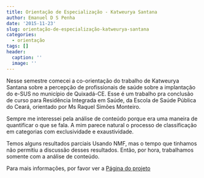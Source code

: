 ```yaml
---
title: Orientação de Especialização - Katweurya Santana
author: Emanuel D S Penha
date: '2015-11-23'
slug: orientação-de-especialização-katweurya-santana
categories:
  - orientação
tags: []
header:
  caption: ''
  image: ''
---
```


Nesse semestre comecei a co-orientação do trabalho de Katweurya Santana sobre a percepção 
de profissionais de saúde sobre a implantação do e-SUS no município de Quixadá-CE.
Esse é um trabalho pra conclusão de curso para Residência Integrada em Saúde, da 
Escola de Saúde Pública do Ceará, orientado por Ms Raquel Simões Monteiro.

Sempre me interessei pela análise de conteúdo porque era uma maneira de quantificar 
o que se fala. A mim parece natural o processo de classificação em categorias com
exclusividade e exaustividade.

Temos alguns resultados parciais Usando NMF, mas o tempo que tinhamos não permitiu
a discussão desses resultados. Então, por hora, trabalhamos somente com a análise de
conteúdo.

Para mais informações, por favor ver a [Página do projeto](https://github.com/diegopenhanut/katweurya2015/)

